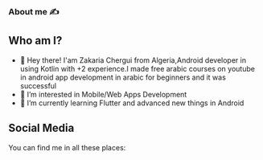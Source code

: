  ### About me ✍️
 
 ## Who am I?
- 👋 Hey there! I'am Zakaria Chergui from Algeria,Android  developer in using Kotlin with +2 experience.I made free arabic courses on youtube in android app development in arabic for beginners and it was successful
- 👀 I’m interested in Mobile/Web Apps Development
- 🌱 I’m currently learning Flutter and advanced new things in Android

 ## Social Media
 You can find me in all these places:
 
 





